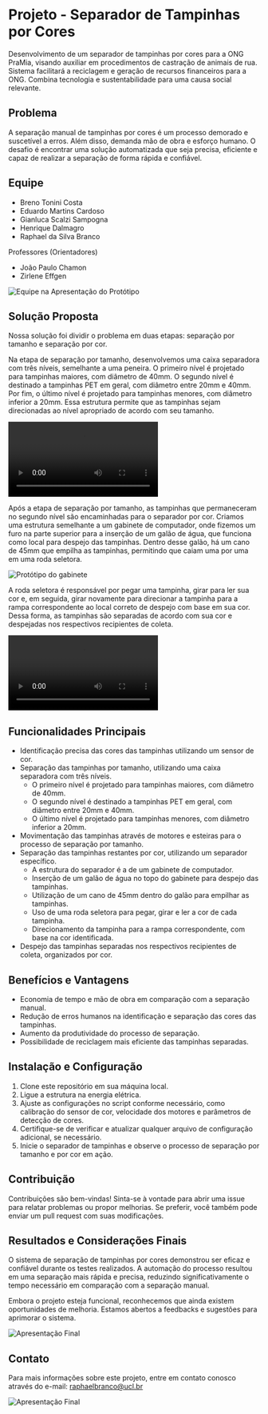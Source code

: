 # Projeto - Separador de Tampinhas por Cores
Desenvolvimento de um separador de tampinhas por cores para a ONG PraMia, visando auxiliar em procedimentos de castração de animais de rua. Sistema facilitará a reciclagem e geração de recursos financeiros para a ONG. Combina tecnologia e sustentabilidade para uma causa social relevante.

## Problema

A separação manual de tampinhas por cores é um processo demorado e suscetível a erros. Além disso, demanda mão de obra e esforço humano. O desafio é encontrar uma solução automatizada que seja precisa, eficiente e capaz de realizar a separação de forma rápida e confiável.


## Equipe

<ul>
  <li>Breno Tonini Costa</li>
  <li>Eduardo Martins Cardoso</li>
  <li>Gianluca Scalzi Sampogna</li>
  <li>Henrique Dalmagro</li>
  <li>Raphael da Silva Branco</li>
</ul>

<p>Professores (Orientadores)</p>
<ul>
  <li>João Paulo Chamon</li>
  <li>Zirlene Effgen </li>
</ul>

![Equipe na Apresentação do Protótipo](imagens_pi1/apresentacao.jpg)
  

## Solução Proposta

Nossa solução foi dividir o problema em duas etapas: separação por tamanho e separação por cor.

Na etapa de separação por tamanho, desenvolvemos uma caixa separadora com três níveis, semelhante a uma peneira. O primeiro nível é projetado para tampinhas maiores, com diâmetro de 40mm. O segundo nível é destinado a tampinhas PET em geral, com diâmetro entre 20mm e 40mm. Por fim, o último nível é projetado para tampinhas menores, com diâmetro inferior a 20mm. Essa estrutura permite que as tampinhas sejam direcionadas ao nível apropriado de acordo com seu tamanho.

![Caixa Separadora](videos_pi1/caixa_funcionando.mp4)

Após a etapa de separação por tamanho, as tampinhas que permaneceram no segundo nível são encaminhadas para o separador por cor. Criamos uma estrutura semelhante a um gabinete de computador, onde fizemos um furo na parte superior para a inserção de um galão de água, que funciona como local para despejo das tampinhas. Dentro desse galão, há um cano de 45mm que empilha as tampinhas, permitindo que caiam uma por uma em uma roda seletora.

![Protótipo do gabinete](imagens_pi1/prototipo_gabinete.jpg)

A roda seletora é responsável por pegar uma tampinha, girar para ler sua cor e, em seguida, girar novamente para direcionar a tampinha para a rampa correspondente ao local correto de despejo com base em sua cor. Dessa forma, as tampinhas são separadas de acordo com sua cor e despejadas nos respectivos recipientes de coleta.

![Funcionamento Final](videos_pi1/funcionando_final.mp4)


## Funcionalidades Principais

- Identificação precisa das cores das tampinhas utilizando um sensor de cor.
- Separação das tampinhas por tamanho, utilizando uma caixa separadora com três níveis.
  - O primeiro nível é projetado para tampinhas maiores, com diâmetro de 40mm.
  - O segundo nível é destinado a tampinhas PET em geral, com diâmetro entre 20mm e 40mm.
  - O último nível é projetado para tampinhas menores, com diâmetro inferior a 20mm.
- Movimentação das tampinhas através de motores e esteiras para o processo de separação por tamanho.
- Separação das tampinhas restantes por cor, utilizando um separador específico.
  - A estrutura do separador é a de um gabinete de computador.
  - Inserção de um galão de água no topo do gabinete para despejo das tampinhas.
  - Utilização de um cano de 45mm dentro do galão para empilhar as tampinhas.
  - Uso de uma roda seletora para pegar, girar e ler a cor de cada tampinha.
  - Direcionamento da tampinha para a rampa correspondente, com base na cor identificada.
- Despejo das tampinhas separadas nos respectivos recipientes de coleta, organizados por cor.


## Benefícios e Vantagens

- Economia de tempo e mão de obra em comparação com a separação manual.
- Redução de erros humanos na identificação e separação das cores das tampinhas.
- Aumento da produtividade do processo de separação.
- Possibilidade de reciclagem mais eficiente das tampinhas separadas.

## Instalação e Configuração

1. Clone este repositório em sua máquina local.
2. Ligue a estrutura na energia elétrica.
3. Ajuste as configurações no script conforme necessário, como calibração do sensor de cor, velocidade dos motores e parâmetros de detecção de cores.
4. Certifique-se de verificar e atualizar qualquer arquivo de configuração adicional, se necessário.
5. Inicie o separador de tampinhas e observe o processo de separação por tamanho e por cor em ação.

## Contribuição

Contribuições são bem-vindas! Sinta-se à vontade para abrir uma issue para relatar problemas ou propor melhorias. Se preferir, você também pode enviar um pull request com suas modificações.

## Resultados e Considerações Finais

O sistema de separação de tampinhas por cores demonstrou ser eficaz e confiável durante os testes realizados. A automação do processo resultou em uma separação mais rápida e precisa, reduzindo significativamente o tempo necessário em comparação com a separação manual.

Embora o projeto esteja funcional, reconhecemos que ainda existem oportunidades de melhoria. Estamos abertos a feedbacks e sugestões para aprimorar o sistema.

![Apresentação Final](imagens_pi1/apresentacao_final_equipe.jpg)

## Contato

Para mais informações sobre este projeto, entre em contato conosco através do e-mail: raphaelbranco@ucl.br

![Apresentação Final](imagens_pi1/apresentacao_final.jpg)


